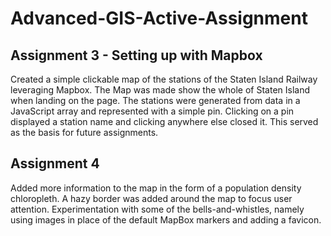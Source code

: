 # Advanced-GIS-Active-Assignment
## Assignment 3 - Setting up with Mapbox
Created a simple clickable map of the stations of the Staten Island Railway leveraging Mapbox. The Map was made show the whole of Staten Island when landing on the page. The stations were generated from data in a JavaScript array and represented with a simple pin. Clicking on a pin displayed a station name and clicking anywhere else closed it. This served as the basis for future assignments.
## Assignment 4
Added more information to the map in the form of a population density chloropleth. A hazy border was added around the map to focus user attention. Experimentation with some of the bells-and-whistles, namely using images in place of the default MapBox markers and adding a favicon.